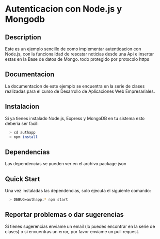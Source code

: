 # Autenticacion con Node.js y Mongodb

## Description
Este es un ejemplo sencillo de como implementar autenticacion con Node.js, con la funcionalidad de rescatar noticias desde una Api e
insertar estas en la Base de datos de Mongo. todo protegido por protocolo https


## Documentacion
La documentacion de este ejemplo se encuentra en la serie de clases realizadas
para el curso de Desarrollo de Aplicaciones Web Empresariales.


## Instalacion
Si ya tienes instalado Node.js, Express y MongoDB en tu sistema esto deberia ser
facil:

```bash
  > cd authapp
  > npm install
```


## Dependencias
Las dependencias se pueden ver en el archivo package.json


## Quick Start
Una vez instaladas las dependencias, solo ejecuta el siguiente comando:

```bash
  > DEBUG=authapp:* npm start
```


## Reportar problemas o dar sugerencias
Si tienes sugerencias enviame un email (lo puedes encontrar en la serie de
clases) o si encuentras un error, por favor enviame un pull request.
